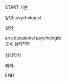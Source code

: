START
기본

앞면:
psychologist


뒷면:
<div>an educational psychologist </div><div>교육 심리학자</div><div><br></div><div>심리학자</div>


해석:

END